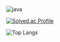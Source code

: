 <!-- ![K-Junyyy's GitHub stats](https://github-readme-stats.vercel.app/api?username=ws1811&show_icons=true&theme=dark) -->
![java](https://img.shields.io/badge/Java-ED8B00?style=for-the-badge&logo=openjdk&logoColor=white)


[![Solved.ac Profile](http://mazassumnida.wtf/api/generate_badge?boj=rnsjtm0811)](https://solved.ac/rnsjtm0811)

![Top Langs](https://github-readme-stats.vercel.app/api/top-langs/?username=ws1811&theme=dark)
